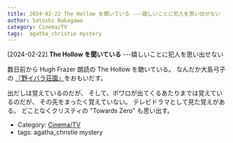 ```yaml
---
title: 2024-02-22 The Hollow を聞いている ---嬉しいことに犯人を思い出せない
author: Satoshi Nakagawa
category: Cinema/TV
tags:  agatha_christie mystery
---
```


[2024-02-22] **The Hollow を聞いている**  ---嬉しいことに犯人を思い出せない

 数日前から Hugh Frazer 朗読の
The Hollow を聴いている。
なんだか大島弓子の
[『野イバラ荘園』](https://ja.wikipedia.org/wiki/%E9%87%8E%E3%82%A4%E3%83%90%E3%83%A9%E8%8D%98%E5%9C%92)をおもいだす。

 出だしは覚えているのだが、
そして、ポワロが出てくるあたりまでは覚えているのだが、
その先をまったく覚えていない。
テレビドラマとして見た覚えがある。
どことなくクリスティの "Towards Zero" も思い出す。

- Category: [Cinema/TV](https://merapano.github.io/categories.html#Cinema/TV)
- tags:  agatha_christie mystery
